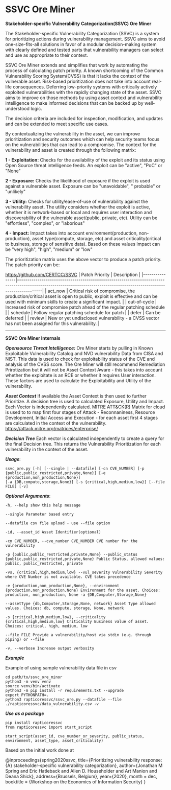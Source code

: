 SSVC Ore Miner
========================

**Stakeholder-specific Vulnerability Categorization(SSVC) Ore Miner**


The Stakeholder-specific Vulnerability Categorization (SSVC) is a system for prioritizing actions during vulnerability management. SSVC aims to avoid one-size-fits-all solutions in favor of a modular decision-making system with clearly defined and tested parts that vulnerability managers can select and use as appropriate to their context.

SSVC Ore Miner extends and simplifies that work by automating the process of calculating patch priority. A known shortcoming of the Common Vulnerability Scoring System(CVSS) is that it lacks the context of the vulnerable asset. Risk-based prioritization does not take into account real-life consequences. Deferring low-priority systems with critically actively exploited vulnerabilities with the rapidly changing state of the asset. SSVC aims to improve on those methods by using asset context and vulnerability intelligence to make informed decisions that can be backed up by well-understood logic. 

The decision criteria are included for inspection, modification, and updates and can be extended to meet specific use cases. 


By contextualizing the vulnerability in the asset, we can improve prioritization and security outcomes which can help security teams focus on the vulnerabilities that can lead to a compromise. The context for the vulnerability and asset is created through the following matrix: 

**1 - Exploitation:** 
Checks for the availability of the exploit and its status using Open Source threat intelligence feeds. An exploit can be "active", "PoC" or "None"

**2 - Exposure:** 
Checks the likelihood of exposure if the exploit is used against a vulnerable asset. Exposure can be "unavoidable", " probable" or "unlikely"

**3 - Utility:** Checks for utility/ease-of-use of vulnerability against the vulnerability asset. The utility considers whether the exploit is active, whether it is network-based or local and requires user interaction and discoverability of the vulnerable asset(public, private, etc). Utility can be "effortless", "complex", or "laborious"

**4 - Impact:** Impact takes into account environment(production, non-production), asset type(compute, storage, etc) and asset criticality(critical to business, storage of sensitive data). Based on these values Impact can be "very high", "high", "medium" or "low"


The prioritization matrix uses the above vector to produce a patch priority. The patch priority can be:

https://github.com/CERTCC/SSVC
| Patch Priority | Description                                                                                                                                                            |
|----------------|------------------------------------------------------------------------------------------------------------------------------------------------------------------------|
| act_now        | Critical risk of compromise, the production/critical asset is open to public, exploit is effective and can be used with minimum skills to create a significant impact. |
| out-of-cycle   | Increased risk of compromise patch ahead of the regular patching schedule                                                                                              |
| schedule       | Follow regular patching schedule for patch                                                                                                                             |
| defer          | Can be deferred                                                                                                                                                        |
| review          | New or yet undisclosed vulnerability - a CVSS vector has not been assigned for this vulnerability.                                                                    |

---------------

**SSVC Ore Miner Internals**


***Opensource Threat Intelligence:***
Ore Miner starts by pulling in Known Exploitable Vulnerability Catalog and NVD vulnerability Data from CISA and NIST. This data is used to check for exploitability status of the CVE and analysis of the CVSS score. The Ore Miner will still recommend Remediation Prirotization but it will not be Asset Context Aware - this takes into account whether the exploitate is an RCE or whether it requires User interaction. These factors are used to calculate the Exploitability and Utility of the vulnerability. 

***Asset Context***
If available the Asset Context is then used to further Prioritize. A decision tree is used to calculated Exposure, Utility and Impact. Each Vector is independently calculated. MITRE ATT&CK(R) Matrix for cloud is used to to map first four stages of Attack - Reconnaniness, Resource Development, Initial Access and Execution - for each asset first 4 stages are calculated in the context of the vulnerability. 
https://attack.mitre.org/matrices/enterprise/

***Decision Tree***
Each vector is calculated independently to create a query for the final Decision tree. This returns the Vulnerability Prioritization for each vulnerability in the context of the asset. 


***Usage***:
```commandline
ssvc_ore.py [-h] [--single | --datafile] [-cn CVE_NUMBER] [-p {public,public_restricted,private,None}] [-e {production,non_production,None}]
[-a {DB,compute,storage,None}] [-s {critical,high,medium,low}] [--file FILE] [-v]
```


***Optional Arguments***:

`-h, --help show this help message` 

`--single Parameter based entry`

`--datafile csv file upload - use --file option`

`-id, --asset_id Asset Identifier(optional)`

`-cn CVE_NUMBER, --cve_number CVE_NUMBER CVE number for the vulnerability`

`-p {public,public_restricted,private,None} --public_status {public,public_restricted,private,None} Public Status, allowed values: public, public_restricted, private`

`-vs, {critical,high,medium,low} --vul_severity Vulnerability Severity where CVE Number is not available. CVE takes precedence`

`-e {production,non_production,None}, --environment {production,non_production,None} Environment for the asset. Choices: production, non_production, None -a {DB,Computer,Storage,None}`

`--assetType {db,Computer,Storage,None, network} Asset Type allowed values. Choices: db, compute, storage, None, network`

`-s {critical,high,medium,low}, --criticality {critical,high,medium,low} Criticality Business value of asset. Choices: critical, high, medium, low`

`--file FILE Provide a vulnerability/host via stdin (e.g. through piping) or --file`

`-v, --verbose Increase output verbosity`

***Example***

Example of using sample vulnerability data file in csv

```shell
cd path/to/ssvc_ore_minor
python3 -m venv venv
source venv/bin/activate
python3 -m pip install -r requirements.txt --upgrade
export PYTHONPATH=.
python3 rapticoressvc/ssvc_ore.py --datafile --file ./rapticoressvc/data_vulnerability.csv -v 
```


***Use as a package***
```shell
pip install rapticoressvc
from rapticoressvc import start_script

start_script(asset_id, cve_number_or_severity, public_status, environment, asset_type, asset_criticality)
```
Based on the initial work done at

@inproceedings{spring2020ssvc, title={Prioritizing vulnerability response: {A} stakeholder-specific vulnerability
categorization}, author={Jonathan M Spring and Eric Hatleback and Allen D. Householder and Art Manion and Deana Shick},
address={Brussels, Belgium}, year={2020}, month = dec, booktitle = {Workshop on the Economics of Information Security} }

